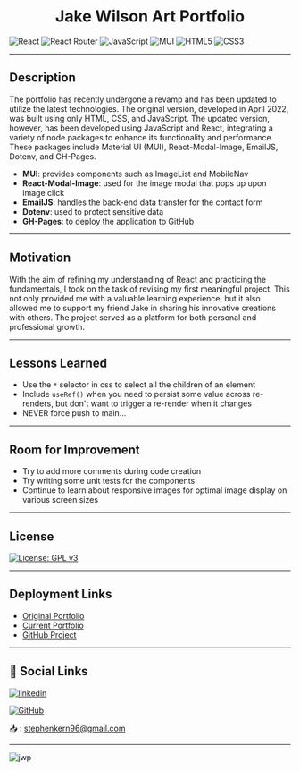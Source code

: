 <h1 align="center">Jake Wilson Art Portfolio </h1>

![React](https://img.shields.io/badge/react-%2320232a.svg?style=for-the-badge&logo=react&logoColor=%2361DAFB) 
![React Router](https://img.shields.io/badge/React_Router-CA4245?style=for-the-badge&logo=react-router&logoColor=white)
![JavaScript](https://img.shields.io/badge/javascript-%23323330.svg?style=for-the-badge&logo=javascript&logoColor=%23F7DF1E)
![MUI](https://img.shields.io/badge/MUI-%230081CB.svg?style=for-the-badge&logo=mui&logoColor=white)
![HTML5](https://img.shields.io/badge/html5-%23E34F26.svg?style=for-the-badge&logo=html5&logoColor=white)
![CSS3](https://img.shields.io/badge/css3-%231572B6.svg?style=for-the-badge&logo=css3&logoColor=white)

--- 
## Description

The portfolio has recently undergone a revamp and has been updated to utilize the latest technologies. The original version, developed in April 2022, was built using only HTML, CSS, and JavaScript. The updated version, however, has been developed using JavaScript and React, integrating a variety of node packages to enhance its functionality and performance. These packages include Material UI (MUI), React-Modal-Image, EmailJS, Dotenv, and GH-Pages.

- **MUI**: provides components such as ImageList and MobileNav
- **React-Modal-Image**: used for the image modal that pops up upon image click
- **EmailJS**: handles the back-end data transfer for the contact form
- **Dotenv**: used to protect sensitive data
- **GH-Pages**: to deploy the application to GitHub

---
## Motivation

With the aim of refining my understanding of React and practicing the fundamentals, I took on the task of revising my first meaningful project. This not only provided me with a valuable learning experience, but it also allowed me to support my friend Jake in sharing his innovative creations with others. The project served as a platform for both personal and professional growth.

---
## Lessons Learned

- Use the `*` selector in css to select all the children of an element
- Include `useRef()` when you need to persist some value across re-renders, but don't want to trigger a re-render when it changes
- NEVER force push to main... 

---
## Room for Improvement

- Try to add more comments during code creation
- Try writing some unit tests for the components
- Continue to learn about responsive images for optimal image display on various screen sizes

---

## License

[![License: GPL v3](https://img.shields.io/badge/License-GPLv3-blue.svg)](https://www.gnu.org/licenses/gpl-3.0)

---

## Deployment Links

- [Original Portfolio](https://jakewilsonart.github.io/index.html) 
- [Current Portfolio](https://jake-wilson-portfolio.vercel.app/) 
- [GitHub Project](https://github.com/users/stephen-kern/projects/4) 

---

## 🔗 Social Links

[![linkedin](https://img.shields.io/badge/linkedin-0A66C2?style=for-the-badge&logo=linkedin&logoColor=white)](https://www.linkedin.com/stephenkern96)

[![GitHub](https://img.shields.io/badge/github-%23121011.svg?style=for-the-badge&logo=github&logoColor=white)](https://github.com/stephen-kern)

📥 : stephenkern96@gmail.com

--- 
![jwp](https://user-images.githubusercontent.com/94320530/216242921-b2f0959e-fefe-4713-a4d7-57989ec1699b.png)
